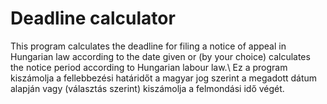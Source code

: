 # Deadline calculator

This program calculates the deadline for filing a notice of appeal in Hungarian law according to the date given or (by your choice) calculates the notice period according to Hungarian labour law.\ 
Ez a program kiszámolja a fellebbezési határidőt a magyar jog szerint a megadott dátum alapján vagy (választás szerint) kiszámolja a felmondási idő végét.
